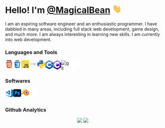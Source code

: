 # Hello! I'm [@MagicalBean](https://github.com/MagicalBean) <img src="https://raw.githubusercontent.com/MagicalBean/MagicalBean/main/wave.gif" width="30px">

I am an espiring software engineer and an enthusiastic programmer. I have dabbled in many areas, including full stack web development, game design, and much more. I am always interesting in learning new skills. I am currently into web development.

### Languages and Tools
<p><a href="https://www.w3.org/html/" target="_blank"><img align="left" alt="HTML5" width="26px" src="https://raw.githubusercontent.com/github/explore/80688e429a7d4ef2fca1e82350fe8e3517d3494d/topics/html/html.png" /></a>
<a href="https://www.w3schools.com/css/" target="_blank"><img align="left" alt="CSS3" width="26px" src="https://raw.githubusercontent.com/github/explore/80688e429a7d4ef2fca1e82350fe8e3517d3494d/topics/css/css.png" /></a>
<a href="https://www.javascript.com/" target="_blank"><img align="left" alt="Javascript" width="26px" src="https://raw.githubusercontent.com/github/explore/main/topics/javascript/javascript.png" /></a>
<a href="https://www.java.com/" target="_blank"><img align="left" alt="Java" width="26px" src="https://raw.githubusercontent.com/github/explore/main/topics/java/java.png" /></a>
<a href="https://www.python.org" target="_blank"> <img align="left" alt="Python" width="26px" src="https://raw.githubusercontent.com/MagicalBean/MagicalBean/1cbc1085ce4119194a5f6d2df003d01976055fa7/icons/python5.svg"/> </a>
<a href="https://www.cplusplus.com/" target="_blank"> <img align="left" alt="C++" width="26px" src="https://raw.githubusercontent.com/MagicalBean/MagicalBean/main/icons/c%2B%2B.png"/> </a><p>
<a href="https://www.w3schools.com/cs/" target="_blank"> <img align="left" alt="C#" width="26px" src="https://raw.githubusercontent.com/MagicalBean/MagicalBean/main/icons/c-sharp.png"/> </a><p>
<a href="https://git-scm.com/" target="_blank"> <img align="left" alt="git" width="26px" src="https://www.vectorlogo.zone/logos/git-scm/git-scm-icon.svg"/> </a><p>
<a href="https://github.com/" target="_blank"> <img align="left" alt="GitHub" width="26px" src="https://raw.githubusercontent.com/Aakarsh-B/trying-repos/master/github.svg" /><a><p>
<br/>
<br/>

### Softwares
<p><a href="https://code.visualstudio.com/"><img align="left" alt="VS Code"src="https://raw.githubusercontent.com/github/explore/80688e429a7d4ef2fca1e82350fe8e3517d3494d/topics/visual-studio-code/visual-studio-code.png" width="26"><a>
<a href="https://www.adobe.com/products/photoshopfamily.html"><img align="left" alt="Photoshop" src="https://raw.githubusercontent.com/MagicalBean/MagicalBean/main/icons/photoshop.png" width="26"><a>
<a href="https://www.blender.org" target="_blank"> <img align="left" alt="Blender" width="26px" src="https://raw.githubusercontent.com/MagicalBean/MagicalBean/main/icons/blender.png"/></a>
<a href="https://www.unity.com" target="_blank"> <img align="left" alt="Unity" width="26px" src="https://raw.githubusercontent.com/MagicalBean/MagicalBean/main/icons/unity-white.png"/></a><p>
<br/>
<br/>

### Github Analytics
<p align="center"><img height="180em" src="https://github-readme-stats.vercel.app/api/?username=MagicalBean&theme=dark" />
<img height="180em" src="https://github-readme-stats.vercel.app/api/top-langs/?username=MagicalBean&theme=dark" /><p>
